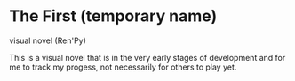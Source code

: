 # The First (temporary name)

visual novel (Ren'Py)

This is a visual novel that is in the very early stages of development and for me to track my progess, not necessarily for others to play yet.
